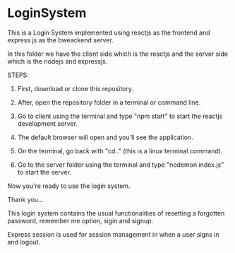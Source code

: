 # LoginSystem

This is a Login System implemented using reactjs as the frontend and express js as the bweackend server.

In this folder we have the client side which is the reactjs and the server side which is the nodejs and expressjs.

STEPS:
1. First, download or clone this repository.
2. After, open the repository folder in a terminal or command line.
3. Go to client using the terminal and type "npm start" to start the reactjs development server.
4. The default browser will open and you'll see the application.

5. On the terminal, go back with "cd.." (this is a linux terminal command).
6. Go to the server folder using the terminal and type "nodemon index.js" to start the server.

Now you're ready to use the login system.

Thank you...



This login system contains the usual functionalities of resetting a forgotten password, remember me option, sigin and signup.

Express session is used for session management in when a user signs in and logout.